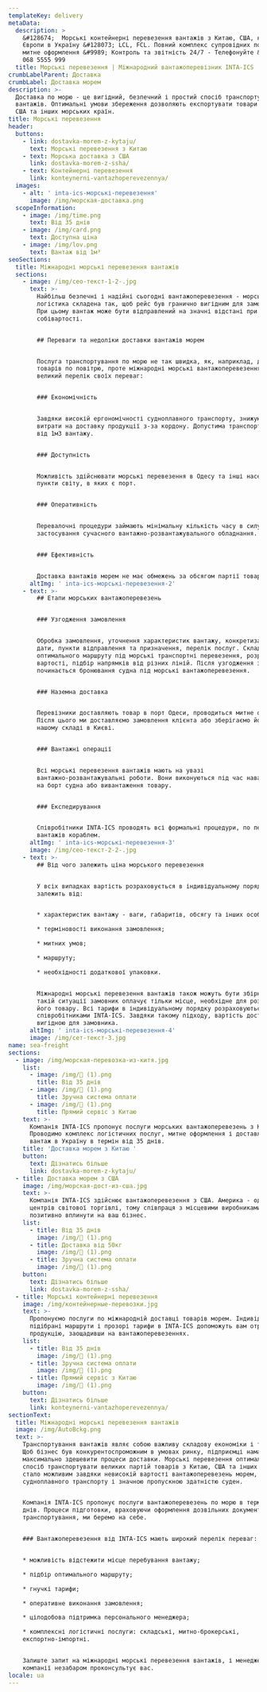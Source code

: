 ```yaml
---
templateKey: delivery
metaData:
  description: >
    &#128674;  Морські контейнерні перевезення вантажів з Китаю, США, країн
    Європи в Україну &#128073; LCL, FCL. Повний комплекс супровідних послуг,
    митне оформлення &#9989; Контроль та звітність 24/7 - Телефонуйте &#9742;
    068 5555 999
  title: Морські перевезення | Міжнародний вантажоперевізник INTA-ICS
crumbLabelParent: Доставка
crumbLabel: Доставка морем
description: >-
  Доставка по морю - це вигідний, безпечний і простий спосіб транспортування
  вантажів. Оптимальні умови збереження дозволяють експортувати товари з Китаю,
  США та інших морських країн.
title: Морські перевезення
header:
  buttons:
    - link: dostavka-morem-z-kytaju/
      text: Морські перевезення з Китаю
    - text: Морська доставка з США
      link: dostavka-morem-z-ssha/
    - text: Контейнерні перевезення
      link: konteynerni-vantazhoperevezennya/
  images:
    - alt: ' inta-ics-морські-перевезення'
      image: /img/морская-доставка.png
  scopeInformation:
    - image: /img/time.png
      text: Від 35 днів
    - image: /img/card.png
      text: Доступна ціна
    - image: /img/lov.png
      text: Вантаж від 1м³
seoSections:
  title: Міжнародні морські перевезення вантажів
  sections:
    - image: /img/сео-текст-1-2-.jpg
      text: >-
        Найбільш безпечні і надійні сьогодні вантажоперевезення - морські. Їх
        логістика складена так, щоб рейс був гранично вигідним для замовників.
        При цьому вантаж може бути відправлений на значні відстані при невисокій
        собівартості.


        ## Переваги та недоліки доставки вантажів морем


        Послуга транспортування по морю не так швидка, як, наприклад, доставка
        товарів по повітрю, проте міжнародні морські вантажоперевезення мають
        великий перелік своїх переваг:


        ### Економічність


        Завдяки високій ергономічності судноплавного транспорту, знижуються
        витрати на доставку продукції з-за кордону. Допустима транспортування
        від 1м3 вантажу.


        ### Доступність


        Можливість здійснювати морські перевезення в Одесу та інші населені
        пункти світу, в яких є порт.


        ### Оперативність


        Перевалочні процедури займають мінімальну кількість часу в силу
        застосування сучасного вантажно-розвантажувального обладнання.


        ### Ефективність


        Доставка вантажів морем не має обмежень за обсягом партії товарів.
      altImg: ' inta-ics-морські-перевезення-2'
    - text: >-
        ## Етапи морських вантажоперевезень


        ### Узгодження замовлення


        Обробка замовлення, уточнення характеристик вантажу, конкретизація умов:
        дати, пункти відправлення та призначення, перелік послуг. Складання
        оптимального маршруту під морські транспортні перевезення, розрахунок
        вартості, підбір напрямків від різних ліній. Після узгодження з клієнтом
        починається бронювання судна під морські вантажоперевезення.


        ### Наземна доставка


        Перевізники доставляють товар в порт Одеси, проводиться митне очищення.
        Після цього ми доставляємо замовлення клієнта або зберігаємо його на
        нашому складі в Києві.


        ### Вантажні операції


        Всі морські перевезення вантажів мають на увазі
        вантажно-розвантажувальні роботи. Вони виконуються під час навантаження
        на борт судна або вивантаження товару.


        ### Експедирування


        Співробітники INTA-ICS проводять всі формальні процедури, по перевезенню
        вантажів кораблем.
      altImg: ' inta-ics-морські-перевезення-3'
      image: /img/сео-текст-2-2-.jpg
    - text: >-
        ## Від чого залежить ціна морського перевезення


        У всіх випадках вартість розраховується в індивідуальному порядку і
        залежить від:


        * характеристик вантажу - ваги, габаритів, обсягу та інших особливостей;

        * терміновості виконання замовлення;

        * митних умов;

        * маршруту;

        * необхідності додаткової упаковки.


        Міжнародні морські перевезення вантажів також можуть бути збірними. У
        такій ситуації замовник оплачує тільки місце, необхідне для розміщення
        його товару. Всі тарифи в індивідуальному порядку розраховуються
        співробітниками INTA-ICS. Завдяки такому підходу, вартість доставки буде
        вигідною для замовника.
      altImg: ' inta-ics-морські-перевезення-4'
      image: /img/сет-текст-3.jpg
name: sea-freight
sections:
  - image: /img/морская-перевозка-из-китя.jpg
    list:
      - image: /img/ (1).png
        title: Від 35 днів
      - image: /img/ (1).png
        title: Зручна система оплати
      - image: /img/ (1).png
        title: Прямий сервіс з Китаю
    text: >-
      Компанія INTA-ICS пропонує послуги морських вантажоперевезень з Китаю.
      Проводимо комплекс логістичних послуг, митне оформлення і доставляємо
      вантаж в Україну в термін від 35 днів.
    title: 'Доставка морем з Китаю '
    button:
      text: Дізнатись більше
      link: dostavka-morem-z-kytaju/
  - title: Доставка морем з США
    image: /img/морская-дост-из-сша.jpg
    text: >-
      Компанія INTA-ICS здійснює вантажоперевезення з США. Америка - один з
      центрів світової торгівлі, тому співпраця з місцевими виробниками може
      позитивно вплинути на ваш бізнес.
    list:
      - title: Від 35 днів
        image: /img/ (1).png
      - title: Доставка від 50кг
        image: /img/ (1).png
      - title: Зручна система оплати
        image: /img/ (1).png
    button:
      text: Дізнатись більше
      link: dostavka-morem-z-ssha/
  - title: Морські контейнерні перевезення
    image: /img/контейнерные-перевозки.jpg
    text: >-
      Пропонуємо послуги по міжнародній доставці товарів морем. Індивідуально
      підібрані маршрути і прозорі тарифи в INTA-ICS допоможуть вам отримати
      продукцію, заощадивши на вантажоперевезеннях.
    list:
      - title: Від 35 днів
        image: /img/ (1).png
      - title: Зручна система оплати
        image: /img/ (1).png
      - title: Прямий сервіс з Китаю
        image: /img/ (1).png
    button:
      text: Дізнатись більше
      link: konteynerni-vantazhoperevezennya/
sectionText:
  title: Міжнародні морські перевезення вантажів
  image: /img/AutoBckg.png
  text: >-
    Транспортування вантажів являє собою важливу складову економіки і торгівлі.
    Щоб бізнес був конкурентоспроможним в умовах ринку, підприємці намагаються
    максимально здешевити процеси доставки. Морські перевезення оптимальний
    спосіб транспортувати великих партій товарів з Китаю, США та інших країн. Це
    стало можливим завдяки невисокій вартості вантажоперевезень морем, місткості
    судноплавного транспорту і значною пропускною здатністю суден.


    Компанія INTA-ICS пропонує послуги вантажоперевезень по морю в термін від 35
    днів. Процеси підготовки, враховуючи оформлення дозвільних документів і
    транспортування, ми беремо на себе.


    ### Вантажоперевезення від INTA-ICS мають широкий перелік переваг:


    * можливість відстежити місце перебування вантажу;

    * підбір оптимального маршруту;

    * гнучкі тарифи;

    * оперативне виконання замовлення;

    * цілодобова підтримка персонального менеджера;

    * комплексні логістичні послуги: складські, митно-брокерські,
    експортно-імпортні.


    Залиште запит на міжнародні морські перевезення вантажів, і менеджер нашої
    компанії незабаром проконсультує вас.
locale: ua
---
```

